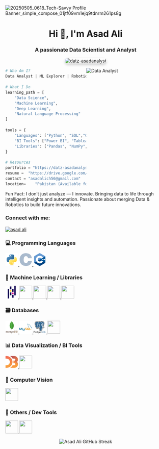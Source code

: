 ![20250505_0618_Tech-Savvy Profile Banner_simple_compose_01jtf09vm1ejq9tdnrm261ps8g](https://github.com/user-attachments/assets/4f0e615a-c3b1-4dcd-a12f-1725a8220b2e)

<h1 align="center">Hi 👋, I'm Asad Ali</h1>
<h3 align="center">A passionate Data Scientist and Analyst</h3>

<p align="center">
    <a href="https://github.com/datz-asadanalyst" target="_blank">
        <img src="https://komarev.com/ghpvc/?username=datz-asadanalyst&label=Profile%20views&color=4A90E2&style=for-the-badge" alt="datz-asadanalyst" style="border-radius: 10px; box-shadow: 0 4px 8px rgba(0, 0, 0, 0.2);" />
    </a>
</p>
<!-- Use inline CSS with float to move image to the right -->
<img align="right" src="https://github.com/user-attachments/assets/12bcd327-e9f2-4368-aa17-ddb4d84a4338" alt="Data Analyst" width="250"/>

<!-- Text stays on the left side -->

```python
# Who Am I?
Data Analyst | ML Explorer | Robotics + Analytics Believer

# What I Do
learning_path = [
    "Data Science",
    "Machine Learning",
    "Deep Learning",
    "Natural Language Processing"
]

tools = {
    "Languages": ["Python", "SQL","C++","C"],
    "BI Tools": ["Power BI", "Tableau", "Excel"],
    "Libraries": ["Pandas", "NumPy", "Matplotlib","Searborn","Sciktlearn"]
}

# Resources
portfolio = "https://datz-asadanalyst.github.io/"
resume =  "https://drive.google.com/file/d/1DY2xDkMrlqRsxJpfPS8S-Hayn-F6wLbC/view"
contact = "asadalich56@gmail.com"
location=    "Pakistan (Available for remote & freelance opportunities)"

```
Fun Fact: I don’t just analyze — I innovate. Bringing data to life through intelligent insights and automation. Passionate about merging Data & Robotics to build future innovations.



<!-- Text stays on the left side -->




<h3 align="left">Connect with me:</h3>
<p align="left">
<a href="https://linkedin.com/in/asad ali" target="blank"><img align="center" src="https://raw.githubusercontent.com/rahuldkjain/github-profile-readme-generator/master/src/images/icons/Social/linked-in-alt.svg" alt="asad ali" height="30" width="40" /></a>
</p>

<h3 align="left">💻 Programming Languages</h3>
<p align="left">
  <a href="https://www.python.org" target="_blank" title="Python">
    <img src="https://raw.githubusercontent.com/devicons/devicon/master/icons/python/python-original.svg" width="40" height="40"/>
  </a>
  <a href="https://www.cprogramming.com/" target="_blank" title="C">
    <img src="https://raw.githubusercontent.com/devicons/devicon/master/icons/c/c-original.svg" width="40" height="40"/>
  </a>
  <a href="https://www.w3schools.com/cpp/" target="_blank" title="C++">
    <img src="https://raw.githubusercontent.com/devicons/devicon/master/icons/cplusplus/cplusplus-original.svg" width="40" height="40"/>
  </a>
</p>

<h3 align="left">🧠 Machine Learning / Libraries</h3>
<p align="left">
  <a href="https://pandas.pydata.org/" target="_blank" title="Pandas">
    <img src="https://raw.githubusercontent.com/devicons/devicon/master/icons/pandas/pandas-original.svg" width="40" height="40"/>
  </a>
  <a href="https://scikit-learn.org/" target="_blank" title="Scikit-learn">
    <img src="https://upload.wikimedia.org/wikipedia/commons/0/05/Scikit_learn_logo_small.svg" width="40" height="40"/>
  </a>
  <a href="https://seaborn.pydata.org/" target="_blank" title="Seaborn">
    <img src="https://seaborn.pydata.org/_images/logo-mark-lightbg.svg" width="40" height="40"/>
  </a>
  <a href="https://www.tensorflow.org" target="_blank" title="TensorFlow">
    <img src="https://www.vectorlogo.zone/logos/tensorflow/tensorflow-icon.svg" width="40" height="40"/>
  </a>
  <a href="https://pytorch.org/" target="_blank" title="PyTorch">
    <img src="https://www.vectorlogo.zone/logos/pytorch/pytorch-icon.svg" width="40" height="40"/>
  </a>
</p>

<h3 align="left">🗃️ Databases</h3>
<p align="left">
  <a href="https://www.mongodb.com/" target="_blank" title="MongoDB">
    <img src="https://raw.githubusercontent.com/devicons/devicon/master/icons/mongodb/mongodb-original-wordmark.svg" width="40" height="40"/>
  </a>
  <a href="https://www.mysql.com/" target="_blank" title="MySQL">
    <img src="https://raw.githubusercontent.com/devicons/devicon/master/icons/mysql/mysql-original-wordmark.svg" width="40" height="40"/>
  </a>
  <a href="https://www.postgresql.org" target="_blank" title="PostgreSQL">
    <img src="https://raw.githubusercontent.com/devicons/devicon/master/icons/postgresql/postgresql-original-wordmark.svg" width="40" height="40"/>
  </a>
  <a href="https://www.microsoft.com/en-us/sql-server" target="_blank" title="SQL Server">
    <img src="https://www.svgrepo.com/show/303229/microsoft-sql-server-logo.svg" width="40" height="40"/>
  </a>
</p>

<h3 align="left">📊 Data Visualization / BI Tools</h3>
<p align="left">
  <a href="https://d3js.org/" target="_blank" title="D3.js">
    <img src="https://raw.githubusercontent.com/devicons/devicon/master/icons/d3js/d3js-original.svg" width="40" height="40"/>
  </a>
  <a href="https://grafana.com" target="_blank" title="Grafana">
    <img src="https://www.vectorlogo.zone/logos/grafana/grafana-icon.svg" width="40" height="40"/>
  </a>
</p>

<h3 align="left">🔬 Computer Vision</h3>
<p align="left">
  <a href="https://opencv.org/" target="_blank" title="OpenCV">
    <img src="https://www.vectorlogo.zone/logos/opencv/opencv-icon.svg" width="40" height="40"/>
  </a>
</p>

<h3 align="left">🔧 Others / Dev Tools</h3>
<p align="left">
  <a href="https://www.arduino.cc/" target="_blank" title="Arduino">
    <img src="https://cdn.worldvectorlogo.com/logos/arduino-1.svg" width="40" height="40"/>
  </a>
  <a href="https://www.figma.com/" target="_blank" title="Figma">
    <img src="https://www.vectorlogo.zone/logos/figma/figma-icon.svg" width="40" height="40"/>
  </a>
</p>






<p align="center">
  <img src="https://github-readme-streak-stats.herokuapp.com?user=datz-asadanalyst&theme=tokyonight&hide_border=false&date_format=M%20j%5B%2C%20Y%5D" alt="Asad Ali GitHub Streak" />
</p>



